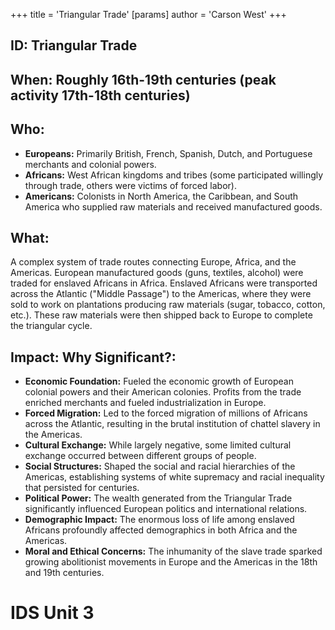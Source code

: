 +++
 title = 'Triangular Trade'
[params]
	author = 'Carson West'
+++
## ID: Triangular Trade 
## When: Roughly 16th-19th centuries (peak activity 17th-18th centuries)

## Who:
* **Europeans:** Primarily British, French, Spanish, Dutch, and Portuguese merchants and colonial powers.
* **Africans:**  West African kingdoms and tribes (some participated willingly through trade, others were victims of forced labor).
* **Americans:** Colonists in North America, the Caribbean, and South America who supplied raw materials and received manufactured goods.

## What:
A complex system of trade routes connecting Europe, Africa, and the Americas.  European manufactured goods (guns, textiles, alcohol) were traded for enslaved Africans in Africa.  Enslaved Africans were transported across the Atlantic ("Middle Passage") to the Americas, where they were sold to work on plantations producing raw materials (sugar, tobacco, cotton, etc.). These raw materials were then shipped back to Europe to complete the triangular cycle.

## Impact: Why Significant?:
* **Economic Foundation:** Fueled the economic growth of European colonial powers and their American colonies.  Profits from the trade enriched merchants and fueled industrialization in Europe.
* **Forced Migration:** Led to the forced migration of millions of Africans across the Atlantic, resulting in the brutal institution of chattel slavery in the Americas.
* **Cultural Exchange:** While largely negative, some limited cultural exchange occurred between different groups of people.
* **Social Structures:** Shaped the social and racial hierarchies of the Americas, establishing systems of white supremacy and racial inequality that persisted for centuries.
* **Political Power:** The wealth generated from the Triangular Trade significantly influenced European politics and international relations.
* **Demographic Impact:**  The enormous loss of life among enslaved Africans profoundly affected demographics in both Africa and the Americas.
* **Moral and Ethical Concerns:** The inhumanity of the slave trade sparked growing abolitionist movements in Europe and the Americas in the 18th and 19th centuries.

# IDS Unit 3

